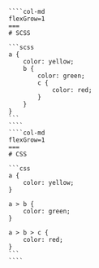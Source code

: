 
`````col
````col-md
flexGrow=1
===
# SCSS

```scss
a {
    color: yellow;
    b {
        color: green;
        c {
            color: red;
        }
    }
}
```
````
````col-md
flexGrow=1
===
# CSS

```css
a {
    color: yellow;
}

a > b {
    color: green;
}

a > b > c {
    color: red;
}
```
````
`````
